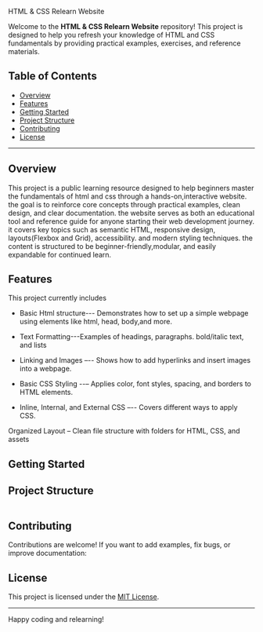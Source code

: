 HTML & CSS Relearn Website

Welcome to the **HTML & CSS Relearn Website** repository! This project is designed to help you refresh your knowledge of HTML and CSS fundamentals by providing practical examples, exercises, and reference materials.

## Table of Contents

- [Overview](#overview)
- [Features](#features)
- [Getting Started](#getting-started)
- [Project Structure](#project-structure)
- [Contributing](#contributing)
- [License](#license)

---

## Overview

This project is a public learning resource designed  to help beginners master the fundamentals of html and css through a hands-on,interactive website. the goal is to reinforce core concepts through practical examples, clean design, and clear documentation.
the website serves as both an educational tool and reference guide for anyone starting their web development journey. it covers key topics such as semantic  HTML, responsive design, layouts(Flexbox and Grid), accessibility. and modern styling techniques. the content is structured to be beginner-friendly,modular, and easily expandable for continued learn.

## Features

 This project currently includes 
 - Basic Html structure--- Demonstrates how to set up a simple webpage using elements like html, head, body,and more.
 - Text Formatting---Examples of headings, paragraphs. bold/italic text, and lists

- Linking and Images –-- Shows how to add hyperlinks and insert images into a webpage.

- Basic CSS Styling --– Applies color, font styles, spacing, and borders to HTML elements.

- Inline, Internal, and External CSS –-- Covers different ways to apply CSS.

Organized Layout – Clean file structure with folders for HTML, CSS, and assets

## Getting Started


## Project Structure

```

```



## Contributing

Contributions are welcome! If you want to add examples, fix bugs, or improve documentation:



## License

This project is licensed under the [MIT License](LICENSE).

---

Happy coding and relearning!
